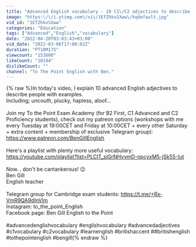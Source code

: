 ```yaml
---
title: "Advanced English vocabulary - 10 C1\/C2 adjectives to describe people. Useful English Vocabulary"
image: "https:\/\/i.ytimg.com\/vi\/1EfZhkxSXww\/hqdefault.jpg"
vid_id: "1EfZhkxSXww"
categories: "Education"
tags: ["Advanced","English","vocabulary"]
date: "2022-04-20T03:03:43+03:00"
vid_date: "2022-03-06T17:00:02Z"
duration: "PT10M17S"
viewcount: "153600"
likeCount: "10184"
dislikeCount: ""
channel: "To The Point English with Ben."
---
```

{% raw %}In today's video, I explain 10 advanced English adjectives to describe people with examples. <br />Including; uncouth, plucky, hapless, aloof...<br /><br />Join my To the Point Exam Academy (for B2 First, C1 Advanced and C2 Proficiency students), check out my patreon options (workshops with me every Tuesday at 19:00CET and Friday at 10:00CET + every other Saturday + extra content + membership of exclusive Telegram group): <a rel="nofollow" target="blank" href="https://www.patreon.com/BenGillEnglish">https://www.patreon.com/BenGillEnglish</a><br /><br />Here's a playlist with plenty more useful vocabulary: <a rel="nofollow" target="blank" href="https://youtube.com/playlist?list=PLClT_siGrNHvymD-npcyxM5-jSk55-Iut">https://youtube.com/playlist?list=PLClT_siGrNHvymD-npcyxM5-jSk55-Iut</a><br /><br />Now... don't be cantankerous! 😉<br />Ben Gill<br />English teacher <br /><br />Telegram group for Cambridge exam students: <a rel="nofollow" target="blank" href="https://t.me/+Rx-VmR9QA9dInVlm">https://t.me/+Rx-VmR9QA9dInVlm</a><br />Instagram: to_the_point_English <br />Facebook page: Ben Gill English to the Point <br /><br />#advancedenglishvocabulary #englishvocabulary #advancedadjectives #c1vocabulary #c2vocabulary #learnenglish #britishaccent ##britishenglish #tothepointenglish #bengill{% endraw %}

